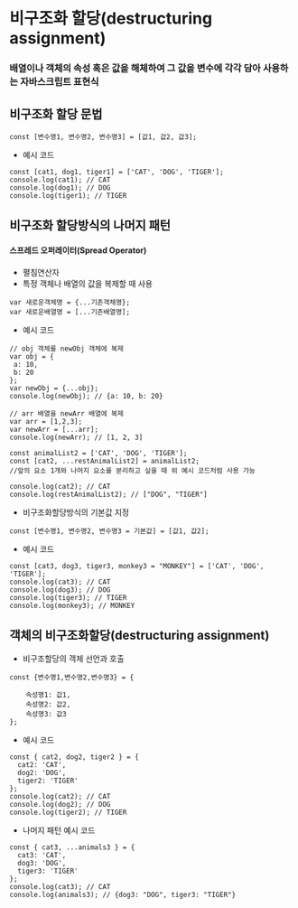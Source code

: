 # 비구조화 할당(destructuring assignment)
### 배열이나 객체의 속성 혹은 값을 해체하여 그 값을 변수에 각각 담아 사용하는 자바스크립트 표현식

## 비구조화 할당 문법
``` 
const [변수명1, 변수명2, 변수명3] = [값1, 값2, 값3];
```
 - 예시 코드
 ```
const [cat1, dog1, tiger1] = ['CAT', 'DOG', 'TIGER'];
console.log(cat1); // CAT
console.log(dog1); // DOG
console.log(tiger1); // TIGER
```
 
## 비구조화 할당방식의 나머지 패턴
#### 스프레드 오퍼레이터(Spread Operator)
 - 펼침연산자
 - 특정 객체나 배열의 값을 복제할 때 사용
 ```
var 새로운객체명 = {...기존객체명};
var 새로운배열명 = [...기존배열명];
```
- 예시 코드
 ```
// obj 객체를 newObj 객체에 복제
var obj = {
  a: 10,
  b: 20
};
var newObj = {...obj};
console.log(newObj); // {a: 10, b: 20}

// arr 배열을 newArr 배열에 복제
var arr = [1,2,3];
var newArr = [...arr];
console.log(newArr); // [1, 2, 3]
```

 ```
const animalList2 = ['CAT', 'DOG', 'TIGER'];
const [cat2, ...restAnimalList2] = animalList2;
//앞의 요소 1개와 나머지 요소를 분리하고 싶을 때 위 예시 코드처럼 사용 가능

console.log(cat2); // CAT
console.log(restAnimalList2); // ["DOG", "TIGER"]
```
- 비구조화할당방식의 기본값 지정
 ```
const [변수명1, 변수명2, 변수명3 = 기본값] = [값1, 값2];
```
- 예시 코드
 ```
const [cat3, dog3, tiger3, monkey3 = "MONKEY"] = ['CAT', 'DOG', 'TIGER'];
console.log(cat3); // CAT
console.log(dog3); // DOG
console.log(tiger3); // TIGER
console.log(monkey3); // MONKEY
```

## 객체의 비구조화할당(destructuring assignment)
- 비구조할당의 객체 선언과 호출
```
const {변수명1,변수명2,변수명3} = {
	
    속성명1: 값1,
    속성명2: 값2,
    속성명3: 값3 
};

```
- 예시 코드
```
const { cat2, dog2, tiger2 } = {
  cat2: 'CAT',
  dog2: 'DOG',
  tiger2: 'TIGER'
};
console.log(cat2); // CAT
console.log(dog2); // DOG
console.log(tiger2); // TIGER
```
- 나머지 패턴 예시 코드
```
const { cat3, ...animals3 } = {
  cat3: 'CAT',
  dog3: 'DOG',
  tiger3: 'TIGER'
};
console.log(cat3); // CAT
console.log(animals3); // {dog3: "DOG", tiger3: "TIGER"}
```
